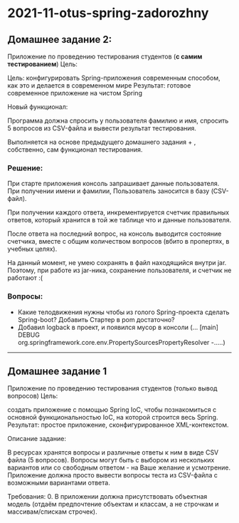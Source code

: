 # 2021-11-otus-spring-zadorozhny


## Домашнее задание 2:

Приложение по проведению тестирования студентов (**с самим тестированием**)
Цель:

Цель: конфигурировать Spring-приложения современным способом, как это и делается в современном мире
Результат: готовое современное приложение на чистом Spring

Новый функционал:

Программа должна спросить у пользователя фамилию и имя, спросить 5 вопросов из CSV-файла и вывести результат тестирования.

Выполняется на основе предыдущего домашнего задания + , собственно, сам функционал тестирования.

### Решение: 
При старте приложения консоль запрашивает данные пользователя. При получении имени и фамилии, Пользователь заносится в базу (CSV-файл).
<p>При получении каждого ответа, инкрементируется счетчик правильных ответов, который хранится в той же таблице что и данные пользователя.
<p>После ответа на последний вопрос, на консоль выводится состояние счетчика, вместе с общим количеством вопросов (вбито в пропертях, в учебных целях).  
<p>На данный момент, не умею сохранять в файл находящийся внутри jar. Поэтому, при работе из jar-ника, сохранение пользователя, и счетчик не работают :(

### Вопросы:
- Какие телодвижения нужны чтобы из голого Spring-проекта сделать Spring-boot? Добавить Стартер в pom достаточно?
- Добавил logback в проект, и появился мусор в консоли (... [main] DEBUG org.springframework.core.env.PropertySourcesPropertyResolver -.....)
---

## Домашнее задание 1

<p>Приложение по проведению тестирования студентов (только вывод вопросов)
Цель:

создать приложение с помощью Spring IoC, чтобы познакомиться с основной функциональностью IoC, на которой строится весь Spring.
Результат: простое приложение, сконфигурированное XML-контекстом.

Описание задание:

В ресурсах хранятся вопросы и различные ответы к ним в виде CSV файла (5 вопросов).
Вопросы могут быть с выбором из нескольких вариантов или со свободным ответом - на Ваше желание и усмотрение.
Приложение должна просто вывести вопросы теста из CSV-файла с возможными вариантами ответа.

Требования:
0. В приложении должна присутствовать объектная модель (отдаём предпочтение объектам и классам, а не строчкам и массивам/спискам строчек).</p>
